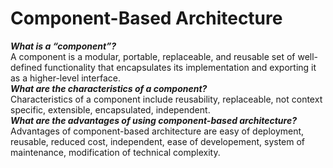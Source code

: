 # Component-Based Architecture

***What is a “component”?***
<br>
A component is a modular, portable, replaceable, and reusable set of well-defined functionality that encapsulates its implementation and exporting it as a higher-level interface.
<br>
***What are the characteristics of a component?***
<br>
Characteristics of a component include reusability, replaceable, not context specific, extensible, encapsulated, independent.
<br>
***What are the advantages of using component-based architecture?***
<br>
Advantages of component-based architecture are easy of deployment, reusable, reduced cost, independent, ease of developement, system of maintenance, modification of technical complexity. 
<br>
